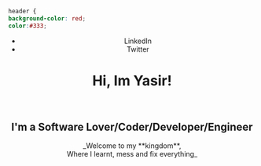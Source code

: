 ```css
header {
background-color: red;
color:#333;
```

<header>
  <nav>
    <ul listStyle="none">
      <li><a>LinkedIn</a></li>
      <li><a>Twitter</a></li>
    </ul>
  </nav>
  <h1> Hi, Im Yasir! </h1><br />
  <h2> I'm a Software Lover/Coder/Developer/Engineer </h2>
_Welcome to my **kingdom**,<br /> Where I learnt, mess and fix everything_ 
</header>


